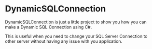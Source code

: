 # DynamicSQLConnection
DynamicSQLConnection is just a little project to show you how you can make a Dynamic SQL Connection using C#. 

This is useful when you need to change your SQL Server Connection to other server without having any issue with you application.
